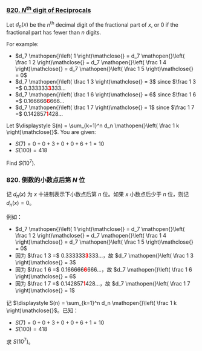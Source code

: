 ### [820. $N$<sup>th</sup> digit of Reciprocals](https://pe.xiaoyaowudi.com/problem=820)

Let $d_n(x)$ be the $n$<sup>th</sup> decimal digit of the fractional part of $x$, or $0$ if the fractional part has fewer than $n$ digits.

For example:

* $d_7 \mathopen{}\left( 1 \right)\mathclose{} = d_7 \mathopen{}\left( \frac 1 2 \right)\mathclose{} = d_7 \mathopen{}\left( \frac 1 4 \right)\mathclose{} = d_7 \mathopen{}\left( \frac 1 5 \right)\mathclose{} = 0$
* $d_7 \mathopen{}\left( \frac 1 3 \right)\mathclose{} = 3$ since $\frac 1 3 =$ 0.333333<span style="color:#FF0000;font-weight:bold;">3</span>333...
* $d_7 \mathopen{}\left( \frac 1 6 \right)\mathclose{} = 6$ since $\frac 1 6 =$ 0.166666<span style="color:#FF0000;font-weight:bold;">6</span>666...
* $d_7 \mathopen{}\left( \frac 1 7 \right)\mathclose{} = 1$ since $\frac 1 7 =$ 0.142857<span style="color:#FF0000;font-weight:bold;">1</span>428...

Let $\displaystyle  S(n) = \sum_{k=1}^n d_n \mathopen{}\left( \frac 1 k \right)\mathclose{}$.
You are given:

* $S(7) = 0 + 0 + 3 + 0 + 0 + 6 + 1 = 10$
* $S(100) = 418$

Find $S(10^7)$.

### 820. 倒数的小数点后第 $N$ 位

记 $d_n(x)$ 为 $x$ 十进制表示下小数点后第 $n$ 位。如果 $x$ 小数点后少于 $n$ 位，则记 $d_n(x) = 0$。

例如：

* $d_7 \mathopen{}\left( 1 \right)\mathclose{} = d_7 \mathopen{}\left( \frac 1 2 \right)\mathclose{} = d_7 \mathopen{}\left( \frac 1 4 \right)\mathclose{} = d_7 \mathopen{}\left( \frac 1 5 \right)\mathclose{} = 0$
* 因为 $\frac 1 3 =$ 0.333333<span style="color:#FF0000;font-weight:bold;">3</span>333...，故 $d_7 \mathopen{}\left( \frac 1 3 \right)\mathclose{} = 3$
* 因为 $\frac 1 6 =$ 0.166666<span style="color:#FF0000;font-weight:bold;">6</span>666...，故 $d_7 \mathopen{}\left( \frac 1 6 \right)\mathclose{} = 6$
* 因为 $\frac 1 7 =$ 0.142857<span style="color:#FF0000;font-weight:bold;">1</span>428...，故 $d_7 \mathopen{}\left( \frac 1 7 \right)\mathclose{} = 1$

记 $\displaystyle S(n) = \sum_{k=1}^n d_n \mathopen{}\left( \frac 1 k \right)\mathclose{}$。已知：

* $S(7) = 0 + 0 + 3 + 0 + 0 + 6 + 1 = 10$
* $S(100) = 418$

求 $S(10^7)$。